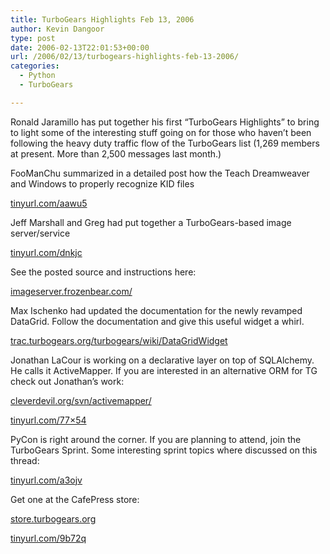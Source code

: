 ```yaml
---
title: TurboGears Highlights Feb 13, 2006
author: Kevin Dangoor
type: post
date: 2006-02-13T22:01:53+00:00
url: /2006/02/13/turbogears-highlights-feb-13-2006/
categories:
  - Python
  - TurboGears

---
```

Ronald Jaramillo has put together his first &#8220;TurboGears Highlights&#8221; to bring to light some of the interesting stuff going on for those who haven&#8217;t been following the heavy duty traffic flow of the TurboGears list (1,269 members at present. More than 2,500 messages last month.)
  
FooManChu summarized in a detailed post how the Teach Dreamweaver and Windows to properly recognize KID files
  
[tinyurl.com/aawu5][1]

Jeff Marshall and Greg had put together a TurboGears-based image server/service
  
[tinyurl.com/dnkjc][2]

See the posted source and instructions here:
  
[imageserver.frozenbear.com/][3]

Max Ischenko had updated the documentation for the newly revamped DataGrid. Follow the documentation and give this useful widget a whirl.
  
[trac.turbogears.org/turbogears/wiki/DataGridWidget][4]

Jonathan LaCour is working on a declarative layer on top of SQLAlchemy. He calls it ActiveMapper. If you are interested in an alternative ORM for TG check out Jonathan&#8217;s work:
  
[cleverdevil.org/svn/activemapper/][5]
  
[tinyurl.com/77&#215;54][6]

PyCon is right around the corner. If you are planning to attend, join the TurboGears Sprint. Some interesting sprint topics where discussed on this thread:
  
[tinyurl.com/a3ojv][7]

Get one at the CafePress store:
  
[store.turbogears.org][8]
  
[tinyurl.com/9b72q][9]

 [1]: http://tinyurl.com/aawu5
 [2]: http://tinyurl.com/dnkjc
 [3]: http://imageserver.frozenbear.com/
 [4]: http://trac.turbogears.org/turbogears/wiki/DataGridWidget
 [5]: http://cleverdevil.org/svn/activemapper/
 [6]: http://tinyurl.com/77x54
 [7]: http://tinyurl.com/a3ojv
 [8]: http://store.turbogears.org
 [9]: http://tinyurl.com/9b72q